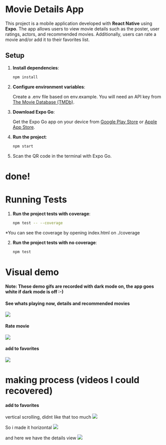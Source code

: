 # Movie Details App

This project is a mobile application developed with **React Native** using **Expo**. The app allows users to view movie details such as the poster, user ratings, actors, and recommended movies. Additionally, users can rate a movie and/or add it to their favorites list.

## Setup

1. **Install dependencies**:

   ```bash
   npm install
   ```

   
2. **Configure environment variables**:

   Create a .env file based on env.example. You will need an API key from [The Movie Database (TMDb)](https://www.themoviedb.org/).

3. **Download Expo Go**:

   Get the Expo Go app on your device from [Google Play Store](https://play.google.com/store/apps/details?id=host.exp.exponent) or [Apple App Store](https://apps.apple.com/app/expo-go/id982107779).
   
4. **Run the project**:

   ```bash
   npm start
   ```

5. Scan the QR code in the terminal with Expo Go.

# done!


# Running Tests

1. **Run the project tests with coverage**:

   ```bash
   npm test -- --coverage
   ```

*You can see the coverage by opening index.html on ./coverage

2. **Run the project tests with no coverage**:

   ```bash
   npm test
   ```


# Visual demo
#### Note: These demo gifs are recorded with dark mode on, the app goes white if dark mode is off :-)

#### See whats playing now, details and recommended movies

![](./public/movie-details.gif)

#### Rate movie

![](./public/rate-movie.gif)


#### add to favorites

![](./public/add-to-favorites.gif)


# **making process (videos I could recovered)**


#### add to favorites

vertical scrolling, didnt like that too much
![](./public/developing-1.gif)


So i made it horizontal
![](./public/developing.PNG)

and here we have the details view
![](./public/developing-2.gif)

